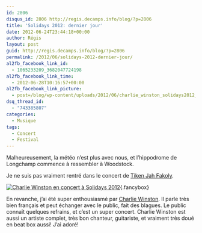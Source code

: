 ```yaml
---
id: 2806
disqus_id: 2806 http://regis.decamps.info/blog/?p=2806
title: 'Solidays 2012: dernier jour'
date: 2012-06-24T23:44:18+00:00
author: Régis
layout: post
guid: http://regis.decamps.info/blog/?p=2806
permalink: /2012/06/solidays-2012-dernier-jour/
al2fb_facebook_link_id:
  - 1065233209_3682047724198
al2fb_facebook_link_time:
  - 2012-06-28T10:16:57+00:00
al2fb_facebook_link_picture:
  - post=/blog/wp-content/uploads/2012/06/charlie_winston_solidays2012_20120624_203651-150x150.jpg
dsq_thread_id:
  - "743385807"
categories:
  - Musique
tags:
  - Concert
  - Festival
---
```

Malheureusement, la météo n’est plus avec nous, et l’hippodrome de Longchamp commence à ressembler à Woodstock.

Je ne suis pas vraiment rentré dans le concert de [Tiken Jah Fakoly](http://www.lastfm.fr/music/Tiken+Jah+Fakoly "Tiken Jah Fakoly sur Last.fm").
  
[<img src="/blog/wp-content/uploads/2012/06/charlie_winston_solidays2012_20120624_203651-150x150.jpg" alt="Charlie Winston en concert à Solidays 2012" title="Charlie Winston" width="150" height="150" class="alignleft size-thumbnail wp-image-2808" srcset="/blog/wp-content/uploads/2012/06/charlie_winston_solidays2012_20120624_203651-150x150.jpg 150w, /blog/wp-content/uploads/2012/06/charlie_winston_solidays2012_20120624_203651-100x100.jpg 100w" sizes="(max-width: 150px) 100vw, 150px" />](/blog/wp-content/uploads/2012/06/charlie_winston_solidays2012_20120624_203651.jpg){.fancybox}
  
En revanche, j’ai été super enthousiasmé par [Charlie Winston](http://www.lastfm.fr/music/Charlie+Winston). Il parle très bien français et peut échanger avec le public, fait des blagues. Le public connaît quelques refrains, et c’est un super concert. Charlie Winston est aussi un artiste complet, très bon chanteur, guitariste, et vraiment très doué en beat box aussi! J’ai adoré!
